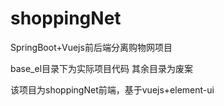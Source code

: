 # shoppingNet
SpringBoot+Vuejs前后端分离购物网项目

base_el目录下为实际项目代码
其余目录为废案

该项目为shoppingNet前端，基于vuejs+element-ui
